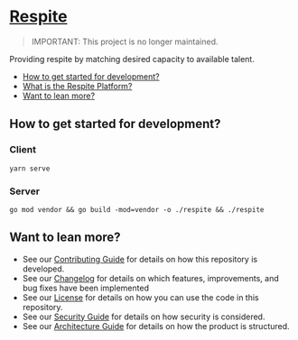 # [Respite](https://github.com/dbtedman/respite)

> IMPORTANT: This project is no longer maintained.

Providing respite by matching desired capacity to available talent.

-   [How to get started for development?](#how-to-get-started-for-development)
-   [What is the Respite Platform?](#what-is-the-respite-platform)
-   [Want to lean more?](#want-to-lean-more)

## How to get started for development?

### Client

```shell script
yarn serve
```

### Server

```shell script
go mod vendor && go build -mod=vendor -o ./respite && ./respite
```

## Want to lean more?

-   See our [Contributing Guide](CONTRIBUTING.md) for details on how this repository is developed.
-   See our [Changelog](CHANGELOG.md) for details on which features, improvements, and bug fixes have been implemented
-   See our [License](LICENSE.md) for details on how you can use the code in this repository.
-   See our [Security Guide](SECURITY.md) for details on how security is considered.
-   See our [Architecture Guide](ARCHITECTURE.md) for details on how the product is structured.
